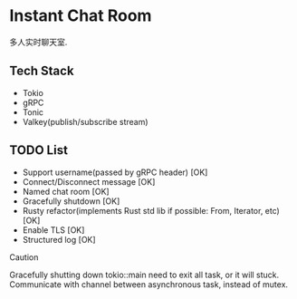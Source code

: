 # Instant Chat Room

多人实时聊天室.

## Tech Stack

- Tokio
- gRPC
- Tonic
- Valkey(publish/subscribe stream)

## TODO List

- Support username(passed by gRPC header) [OK]
- Connect/Disconnect message [OK]
- Named chat room [OK]
- Gracefully shutdown [OK]
- Rusty refactor(implements Rust std lib if possible: From, Iterator, etc) [OK]
- Enable TLS [OK]
- Structured log [OK]

> [!CAUTION]
> Gracefully shutting down tokio::main need to exit all task, or it will stuck.
> Communicate with channel between asynchronous task, instead of mutex.
